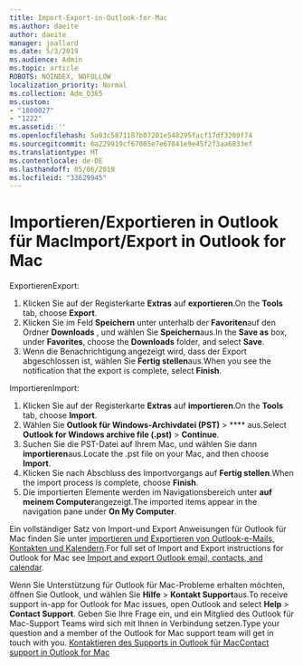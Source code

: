 ```yaml
---
title: Import-Export-in-Outlook-for-Mac
ms.author: daeite
author: daeite
manager: joallard
ms.date: 5/3/2019
ms.audience: Admin
ms.topic: article
ROBOTS: NOINDEX, NOFOLLOW
localization_priority: Normal
ms.collection: Adm_O365
ms.custom:
- "1800027"
- "1222"
ms.assetid: ''
ms.openlocfilehash: 5a03c5871187b07201e548295facf17df3209f74
ms.sourcegitcommit: 6a229919cf67005e7e67841e9e45f2f3aa6833ef
ms.translationtype: MT
ms.contentlocale: de-DE
ms.lasthandoff: 05/06/2019
ms.locfileid: "33629945"
---
```

# <a name="importexport-in-outlook-for-mac"></a><span data-ttu-id="0b4e8-102">Importieren/Exportieren in Outlook für Mac</span><span class="sxs-lookup"><span data-stu-id="0b4e8-102">Import/Export in Outlook for Mac</span></span> 

<span data-ttu-id="0b4e8-103">Exportieren</span><span class="sxs-lookup"><span data-stu-id="0b4e8-103">Export:</span></span>
1. <span data-ttu-id="0b4e8-104">Klicken Sie auf der Registerkarte **Extras** auf **exportieren**.</span><span class="sxs-lookup"><span data-stu-id="0b4e8-104">On the **Tools** tab, choose **Export**.</span></span>
2. <span data-ttu-id="0b4e8-105">Klicken Sie im Feld **Speichern** unter unterhalb der **Favoriten**auf den Ordner **Downloads** , und wählen Sie **Speichern**aus.</span><span class="sxs-lookup"><span data-stu-id="0b4e8-105">In the **Save as** box, under **Favorites**, choose the **Downloads** folder, and select **Save**.</span></span>
3. <span data-ttu-id="0b4e8-106">Wenn die Benachrichtigung angezeigt wird, dass der Export abgeschlossen ist, wählen Sie **Fertig stellen**aus.</span><span class="sxs-lookup"><span data-stu-id="0b4e8-106">When you see the notification that the export is complete, select **Finish**.</span></span>

<span data-ttu-id="0b4e8-107">Importieren</span><span class="sxs-lookup"><span data-stu-id="0b4e8-107">Import:</span></span>
1. <span data-ttu-id="0b4e8-108">Klicken Sie auf der Registerkarte **Extras** auf **importieren**.</span><span class="sxs-lookup"><span data-stu-id="0b4e8-108">On the **Tools** tab, choose **Import**.</span></span>
2. <span data-ttu-id="0b4e8-109">Wählen Sie **Outlook für Windows-Archivdatei (PST)** > \*\*\*\* aus.</span><span class="sxs-lookup"><span data-stu-id="0b4e8-109">Select **Outlook for Windows archive file (.pst)** > **Continue**.</span></span>
3. <span data-ttu-id="0b4e8-110">Suchen Sie die PST-Datei auf Ihrem Mac, und wählen Sie dann **importieren**aus.</span><span class="sxs-lookup"><span data-stu-id="0b4e8-110">Locate the .pst file on your Mac, and then choose **Import**.</span></span>
4. <span data-ttu-id="0b4e8-111">Klicken Sie nach Abschluss des Importvorgangs auf **Fertig stellen**.</span><span class="sxs-lookup"><span data-stu-id="0b4e8-111">When the import process is complete, choose **Finish**.</span></span>
5. <span data-ttu-id="0b4e8-112">Die importierten Elemente werden im Navigationsbereich unter **auf meinem Computer**angezeigt.</span><span class="sxs-lookup"><span data-stu-id="0b4e8-112">The imported items appear in the navigation pane under **On My Computer**.</span></span>

<span data-ttu-id="0b4e8-113">Ein vollständiger Satz von Import-und Export Anweisungen für Outlook für Mac finden Sie unter [importieren und Exportieren von Outlook-e-Mails, Kontakten und Kalendern](https://support.office.com/article/92577192-3881-4502-b79d-c3bbada6c8ef#ID0EAACAAA=Mac).</span><span class="sxs-lookup"><span data-stu-id="0b4e8-113">For full set of Import and Export instructions for Outlook for Mac see [Import and export Outlook email, contacts, and calendar](https://support.office.com/article/92577192-3881-4502-b79d-c3bbada6c8ef#ID0EAACAAA=Mac).</span></span> 

<span data-ttu-id="0b4e8-114">Wenn Sie Unterstützung für Outlook für Mac-Probleme erhalten möchten, öffnen Sie Outlook, und wählen Sie **Hilfe** > **Kontakt Support**aus.</span><span class="sxs-lookup"><span data-stu-id="0b4e8-114">To receive support in-app for Outlook for Mac issues, open Outlook and select **Help** > **Contact Support**.</span></span> <span data-ttu-id="0b4e8-115">Geben Sie Ihre Frage ein, und ein Mitglied des Outlook für Mac-Support Teams wird sich mit Ihnen in Verbindung setzen.</span><span class="sxs-lookup"><span data-stu-id="0b4e8-115">Type your question and a member of the Outlook for Mac support team will get in touch with you.</span></span> [<span data-ttu-id="0b4e8-116">Kontaktieren des Supports in Outlook für Mac</span><span class="sxs-lookup"><span data-stu-id="0b4e8-116">Contact support in Outlook for Mac</span></span>](https://go.microsoft.com/fwlink/?linkid=2002400&clcid=0x409)
